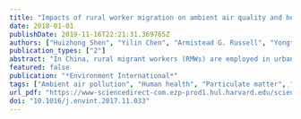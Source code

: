 ```yaml
---
title: "Impacts of rural worker migration on ambient air quality and health in China: From the perspective of upgrading residential energy consumption"
date: 2018-01-01
publishDate: 2019-11-16T22:21:31.369765Z
authors: ["Huizhong Shen", "Yilin Chen", "Armistead G. Russell", "Yongtao Hu", "Guofeng Shen", "Haofei Yu", "Lucas R.F. Henneman", "Muye Ru", "Ye Huang", "Qirui Zhong", "Yuanchen Chen", "Yufei Li", "Yufei Zou", "Eddy Y. Zeng", "Ruifang Fan", "Shu Tao"]
publication_types: ["2"]
abstract: "In China, rural migrant workers (RMWs) are employed in urban workplaces but receive minimal resources and welfare. Their residential energy use mix (REM) and pollutant emission profiles are different from those of traditional urban (URs) and rural residents (RRs). Their migration towards urban areas plays an important role in shaping the magnitudes and spatial patterns of pollutant emissions, ambient PM2.5(fine particulate matter with a diameter smaller than 2.5 $μ$m) concentrations, and associated health impacts in both urban and rural areas. Here we evaluate the impacts of RMW migration on REM pollutant emissions, ambient PM2.5, and subsequent premature deaths across China. At the national scale, RMW migration benefits ambient air quality because RMWs tend to transition to a cleaner REM upon arrival at urban areas—though not as clean as urban residents'. In 2010, RMW migration led to a decrease of 1.5 $μ$g/m3in ambient PM2.5exposure concentrations (Cex) averaged across China and a subsequent decrease of 12,200 (5700 to 16,300, as 90% confidence interval) in premature deaths from exposure to ambient PM2.5. Despite the overall health benefit, large-scale cross-province migration increased megacities' PM2.5levels by as much as 10 $μ$g/m3due to massive RMW inflows. Model simulations show that upgrading within-city RMWs' REMs can effectively offset the RMW-induced PM2.5increase in megacities, and that policies that properly navigate migration directions may have potential for balancing the economic growth against ambient air quality deterioration. Our study indicates the urgency of considering air pollution impacts into migration-related policy formation in the context of rapid urbanization in China."
featured: false
publication: "*Environment International*"
tags: ["Ambient air pollution", "Human health", "Particulate matter", "Rural migrant works", "Urbanization in China"]
url_pdf: "https://www-sciencedirect-com.ezp-prod1.hul.harvard.edu/science/article/pii/S0160412017315945"
doi: "10.1016/j.envint.2017.11.033"
---
```


